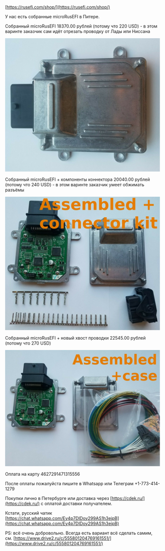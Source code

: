 [https://rusefi.com/shop/](https://rusefi.com/shop/)

У нас есть собранные microRusEFI в Питере.

Собранный microRusEFI 18370.00 рублей (потому что 220 USD) - в этом варинте заказчик сам идёт отрезать проводку от Лады или Ниссана

![](Hardware/microRusEFI/store/mre_assembled.jpg)

Собранный microRusEFI + компоненты коннектора 20040.00 рублей (потому что 240 USD) - в этом варинте заказчик умеет обжимать разъёмы

![](Hardware/microRusEFI/store/mre_assembled_connector_kit.jpg)

Собранный microRusEFI + новый хвост проводки 22545.00 рублей (потому что 270 USD)

![](Hardware/microRusEFI/store/mre_assembled_pigtail.jpg)

Оплата на карту 4627291471315556

После оплаты пожалуйста пишите в Whatsapp или Телеграм +1-773-414-1279

Покупки лично в Петербурге или доставка через [https://cdek.ru/](https://cdek.ru/) с оплатой доставки получателем.


Кстати, русский чатик [https://chat.whatsapp.com/Ey4p7DIDoy299AS1h3ejpB](https://chat.whatsapp.com/Ey4p7DIDoy299AS1h3ejpB)


PS: всё очень добровольно. Всегда есть вариант всё сделать самим, см. [https://www.drive2.ru/c/555801204769161551/](https://www.drive2.ru/c/555801204769161551/)
